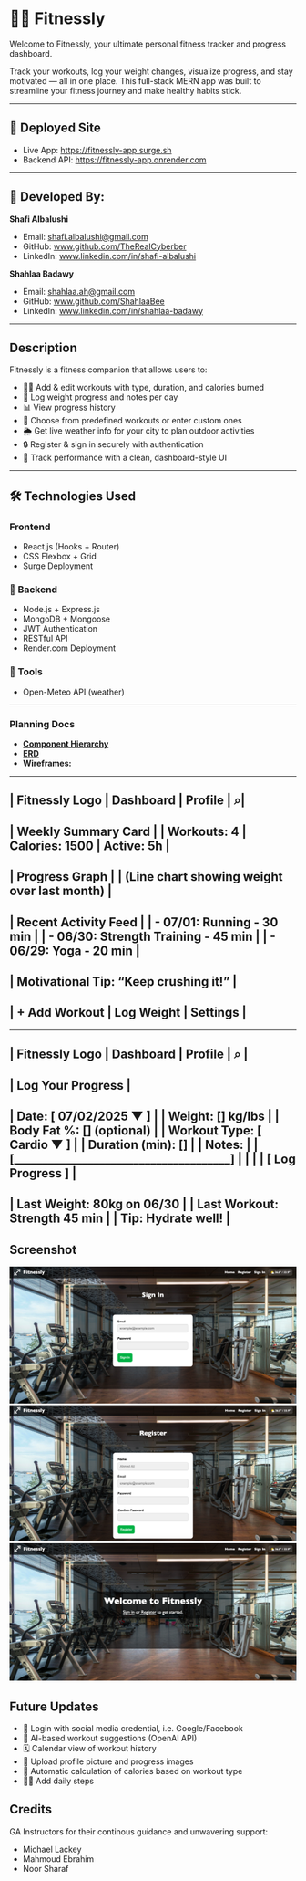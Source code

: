 # 🏋️‍♂️ Fitnessly

Welcome to Fitnessly, your ultimate personal fitness tracker and progress dashboard.

Track your workouts, log your weight changes, visualize progress, and stay motivated — all in one place. This full-stack MERN app was built to streamline your fitness journey and make healthy habits stick.

---

## 🔗 Deployed Site

- Live App: https://fitnessly-app.surge.sh
- Backend API: https://fitnessly-app.onrender.com


---

## 👤 Developed By:

**Shafi Albalushi**

- Email: shafi.albalushi@gmail.com
- GitHub: www.github.com/TheRealCyberber
- LinkedIn: www.linkedin.com/in/shafi-albalushi

**Shahlaa Badawy**

- Email: shahlaa.ah@gmail.com
- GitHub: www.github.com/ShahlaaBee
- LinkedIn: www.linkedin.com/in/shahlaa-badawy

---

## Description

Fitnessly is a fitness companion that allows users to:

- 🏃‍♂️ Add & edit workouts with type, duration, and calories burned
- 📅 Log weight progress and notes per day
- 📊 View progress history 
- 🧠 Choose from predefined workouts or enter custom ones
- 🌦️ Get live weather info for your city to plan outdoor activities
- 🔒 Register & sign in securely with authentication
- 🎯 Track performance with a clean, dashboard-style UI

---

## 🛠 Technologies Used

### Frontend

- React.js (Hooks + Router)
- CSS Flexbox + Grid
- Surge Deployment

### 🔧 Backend

- Node.js + Express.js
- MongoDB + Mongoose
- JWT Authentication
- RESTful API
- Render.com Deployment

### 🧰 Tools

- Open-Meteo API (weather)

---

### Planning Docs  
- [**Component Hierarchy**](./public/images/component%20hierarchy.jpg)  
- [**ERD**](./public/images/ERD.png)
- **Wireframes:**

------------------------------------------------
| Fitnessly Logo       | Dashboard | Profile | ⌕|
------------------------------------------------
|         Weekly Summary Card                   |
|  Workouts: 4  | Calories: 1500  | Active: 5h  |
------------------------------------------------
|                Progress Graph                 |
|  (Line chart showing weight over last month)  |
------------------------------------------------
|             Recent Activity Feed              |
|  - 07/01: Running - 30 min                    |
|  - 06/30: Strength Training - 45 min          |
|  - 06/29: Yoga - 20 min                       |
------------------------------------------------
|        Motivational Tip: “Keep crushing it!”  |
------------------------------------------------
|  + Add Workout  |  Log Weight  |  Settings    |
------------------------------------------------


------------------------------------------------
| Fitnessly Logo       | Dashboard | Profile | ⌕ |
------------------------------------------------
|                  Log Your Progress             |
------------------------------------------------
| Date: [ 07/02/2025 ▼ ]                         |
| Weight: [____] kg/lbs                          |
| Body Fat %: [____] (optional)                  |
| Workout Type: [ Cardio ▼ ]                     |
| Duration (min): [____]                         |
| Notes:                                         |
| [__________________________________________]   |
|                                                |
|               [ Log Progress ]                 |
------------------------------------------------
|        Last Weight: 80kg on 06/30              |
|        Last Workout: Strength 45 min           |
|        Tip: Hydrate well!                      |
------------------------------------------------





## Screenshot

![Screenshot 1](./public/images/screenshot1.png)
![Screenshot 2](./public/images/screenshot2.png)
![Screenshot 3](./public/images/screenshot3.png)

## Future Updates

- 🤝 Login with social media credential, i.e. Google/Facebook
- 🧠 AI-based workout suggestions (OpenAI API)
- 🗓 Calendar view of workout history
- 📸 Upload profile picture and progress images
- 🧠 Automatic calculation of calories based on workout type
- 🏃‍♂️ Add daily steps

## Credits

GA Instructors for their continous guidance and unwavering support:
- Michael Lackey
- Mahmoud Ebrahim
- Noor Sharaf
